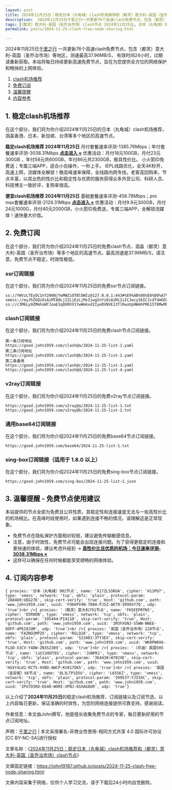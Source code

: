 ```yaml
---
layout: post
title: 2024年11月25日：稳定日本（丸龟城）clash机场推荐和（都灵）意大利-英国（圣乔治市场）clash节点
description:  2024年11月25日千里之行一共更新76个高速clash免费节点，包含（都灵）意大利-英国（圣乔治市场）等地区，测速最高37.96MB/S， 有效时间24小时，过期请重新获取。本站将每日持续更新高速免费节点，旨在为您提供全方位的网络保护和畅快的上网体验
tags: [（都灵）意大利-英国（圣乔治市场）clash节点 2024年11月25日, 日本（丸龟城）稳定clash机场推荐 2024年11月25日]
permalink: posts/2024-11-25-clash-free-node-sharing.html

---
```



2024年11月25日[千里之行](https://john19187.github.io) 一共更新76个高速clash免费节点，包含（都灵）意大利-英国（圣乔治市场）等地区，测速最高37.96MB/S， 有效时间24小时，过期请重新获取。本站将每日持续更新高速免费节点，旨在为您提供全方位的网络保护和畅快的上网体验。

1. [clash机场推荐](#1-稳定clash机场推荐)
2. [免费订阅](#2-免费订阅)
3. [温馨提醒](#3-温馨提醒---免费节点使用建议)
4. [内容参考](#4-订阅内容参考)

## 1. 稳定clash机场推荐

在这个部分，我们将为你介绍2024年11月25日的日本（丸龟城）clash机场推荐，涵盖香港、日本、新加坡、台湾等多个地区的高速节点。

<div class="good cat1"><strong>稳定clash机场推荐 2024年11月25日</strong> 月付套餐速率评测-1385.76Mbps；年付套餐速率评测-3038.31Mbps <strong><a href="https://good.john1959.com/lepl/2024-11-25" target="_blank">点击进入 «</a></strong> 优惠活动：月付18元100GB，月付23元300GB ，年付58元共600GB，年付86元共2300GB，极具性价比。 小火箭ID免费送；专属三端APP，适合小白操作，一秒上手。 IEPL线路优化，全天4K秒开，高速上网，流媒体全解锁！晚高峰速率保障，全线路内网专线，老客高回购率，节点丰富，以其出色的性价比和稳定性与优质的服务获得众多外贸公司、科研人员、科技博主一致好评，复购率很高。</div><div class="good cat2">

<strong>便宜clash机场推荐 2024年11月25日</strong> 基础套餐速率评测-456.78Mbps；pro max套餐速率评测-2129.31Mbps <strong><a href="https://good.john1959.com/cheap/2024-11-25" target="_blank">点击进入 «</a></strong> 优惠活动：月付9.9元300GB，月付24元1000G，月付40元2000GB，小火箭ID免费送，专属三端APP，全解锁流媒体！速快量大价低。</div>

## 2. 免费订阅

在这个部分，我们将为你介绍2024年11月25日的免费clash节点，涵盖（都灵）意大利-英国（圣乔治市场）等多个地区的高速节点。最高测速是37.96MB/S，请注意，免费节点不稳定，时效性极低。

### ssr订阅链接

在这个部分，我们将为你介绍2024年11月25日的免费ssr节点订阅链接。

```
ss://YWVzLTEyOC1nY206NjYwMWZiOTBlOWIz@127.0.0.1:443#%E9%AB%98%E6%80%A7%E4%BB%B7%E6%AF%94%E6%9C%BA%E5%9C%BA%3Ahttps%3A%2F%2Fkfyun.uk
vmess://eyJhZGQiOiAiMTA0LjI2LjEzLjMxIiwgInYiOiAiMiIsICJwcyI6ICJcdTdmOGVcdTU2ZmQgQ2xvdWRGbGFyZVx1ODI4Mlx1NzBiOSIsICJwb3J0IjogMjA4NiwgImlkIjogImU5ZTNjYzEzLWRiNDgtNGNjMS04YzI0LTc2MjY0MzlhNTMzOSIsICJhaWQiOiAiMCIsICJuZXQiOiAid3MiLCAidHlwZSI6ICIiLCAiaG9zdCI6ICJpcDEuMTc4OTAzNC54eXoiLCAicGF0aCI6ICJnaXRodWIuY29tL0FsdmluOTk5OSIsICJ0bHMiOiAiIn0=
ss://c3M6Ly9ZMmhoWTJoaE1qQXRhV1YwWmkxd2IyeDVNVE13TlRwaVpHWmhPRE15T0MwMk1ESm1MVFJoTm1VdFlqQXdaUzB6T1RObE5ESXhOV0kzTkdZ@free.2apzhfa:31115#9%7C%F0%9F%87%AF%F0%9F%87%B5%E6%97%A5%E6%9C%AC%2003%20%7C%201x%20JP
```

### clash订阅链接

在这个部分，我们将为你介绍2024年11月25日的免费clash节点订阅链接。

```
第一条订阅地址
https://good.john1959.com/clash@a/2024-11-25-list-1.yaml
第二条订阅地址
https://good.john1959.com/clash@b/2024-11-25-list-2.yaml
第二条备用
https://good.john1959.com/clash@c/2024-11-25-list-3.yaml
https://good.john1959.com/clash@d/2024-11-25-list-4.yaml
```

### v2ray订阅链接

在这个部分，我们将为你介绍2024年11月25日的免费v2ray节点订阅链接。

```
https://good.john1959.com/v2ray@a/2024-11-25-list-1.txt
https://good.john1959.com/v2ray@b/2024-11-25-list-2.txt
```

### 通用base64订阅链接

在这个部分，我们将为你介绍2024年11月25日的免费base64节点订阅链接。

```
https://good.john1959.com/base64/2024-11-25-list-1.txt
```

### sing-box订阅链接（适用于 1.8.0 以上）

在这个部分，我们将为你介绍2024年11月25日的免费sing-box节点订阅链接。

```
https://good.john1959.com/sing-box/2024-11-25-list-1.json
```

## 3. 温馨提醒 - 免费节点使用建议

本站提供的节点全部为免费且公共性质，其稳定性和连接速度无法与一些高性价比的机场相比。在高峰时段使用时，如果遇到连接不畅的情况，请理解这是正常现象。

- 免费节点在隐私保护方面相对较弱，建议避免传输敏感信息。
- 注意，由于时效性，免费节点可能会出现连接问题。为了获得更稳定的连接和更快速的体验，建议考虑升级到 → <strong>[高性价比且优质的机场：今日速率评测- 3038.31Mbps «](https://good.john1959.com/lepl/2024-11-25)</strong>
- 这样可以确保在任何时候都能享受顺畅的网络体验。

## 4. 订阅内容参考

```
{ proxies: '日本（丸龟城）902节点', name: 'X17ZLSSRUA', cipher: 'H13PU7', type: 'vmess', network: 'tcp', obfs: 'plain', protocol-param: '288469:UEG27K', skip-cert-verify: 'true', Host: 'github.com', path: 'www.john1959.com', uuid: 'FO66PV4N-70AH-PJSZ-QKT0-IR99SY7Q', udp: 'true'}<br />{ proxies: '（都灵）意大利791节点', name: 'FK5EEPRTN5', cipher: 'D5ROON', type: 'vmess', network: 'tcp', obfs: 'plain', protocol-param: '195444:PI4110', skip-cert-verify: 'true', Host: 'github.com', path: 'www.john1959.com', uuid: '1M3FXGNJ-55WW-NNEE-OOFF-4P6I0JQM', udp: 'true'}<br />{ proxies: '英国（圣乔治市场）228节点', name: 'FAZNO2MPZX', cipher: 'RGLQ1K', type: 'vmess', network: 'tcp', obfs: 'plain', protocol-param: '523483:3TY3EX', skip-cert-verify: 'true', Host: 'github.com', path: 'www.john1959.com', uuid: 'WK0PW0X6-FLUD-X3CV-Y4DW-ZN3SZ309', udp: 'true'}<br />{ proxies: '（邓迪）英国505节点', name: 'LUCCU09T6S', cipher: 'JUNPK1', type: 'vmess', network: 'tcp', obfs: 'plain', protocol-param: '364438:W702XE', skip-cert-verify: 'true', Host: 'github.com', path: 'www.john1959.com', uuid: 'HSXY4LH2-RCT5-9VBO-AWCP-KV017OK5', udp: 'true'}<br />{ proxies: '英国（圣安妮）66节点', name: '8L3LTP1Q5U', cipher: 'L65SKZ', type: 'vmess', network: 'tcp', obfs: 'plain', protocol-param: '399537:YJI5XC', skip-cert-verify: 'true', Host: 'github.com', path: 'www.john1959.com', uuid: '3PU7D5RO-E640-WOMI-XPNJ-6SXAG8UR', udp: 'true'}
```

以上介绍了<strong>2024年11月25日</strong>的稳定clash机场推荐、订阅链接以及订阅节选，以上内容每日更新，保证准确的时效性，为您的网络连接提供可靠支持，感谢阅读。

作者信息：本文由John撰写，他是擅长收集免费节点的专家，每日更新好用的节点订阅地址。

声明：[千里之行](https://john19187.github.io) | 本文采用署名-非商业性使用-相同方式共享 4.0 国际许可协议[CC BY-NC-SA]进行授权

文章名称：《[2024年11月25日：稳定日本（丸龟城）clash机场推荐和（都灵）意大利-英国（圣乔治市场）clash节点](https://john19187.github.io/posts/2024-11-25-clash-free-node-sharing.html)》

文章固定链接：https://john19187.github.io/posts/2024-11-25-clash-free-node-sharing.html


文章内容采集于网络，仅供个人学习交流，请于下载后24小时内自觉删除。

